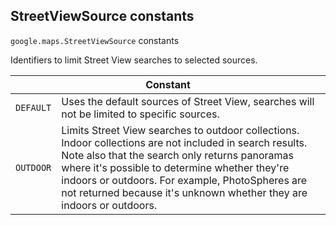 <h2 id="StreetViewSource"> StreetViewSource constants </h2><p>
<code><span itemprop="path">google.maps</span>.<span itemprop="name">StreetViewSource</span></code>
constants
</p><p>Identifiers to limit Street View searches to selected sources.</p><div class="devsite-table-wrapper"><table class="constants responsive" summary="StreetViewSource constants">
<thead>
<tr><th colspan="2">Constant</th>
</tr></thead>
<tbody>
<tr>
<td><code><span>DEFAULT</span></code></td>
<td>Uses the default sources of Street View, searches will not be limited to specific sources.</td>
</tr>
<tr>
<td><code><span>OUTDOOR</span></code></td>
<td>Limits Street View searches to outdoor collections. Indoor collections are not included in search results. Note also that the search only returns panoramas where it's possible to determine whether they're indoors or outdoors. For example, PhotoSpheres are not returned because it's unknown whether they are indoors or outdoors.</td>
</tr>
</tbody>
</table></div>